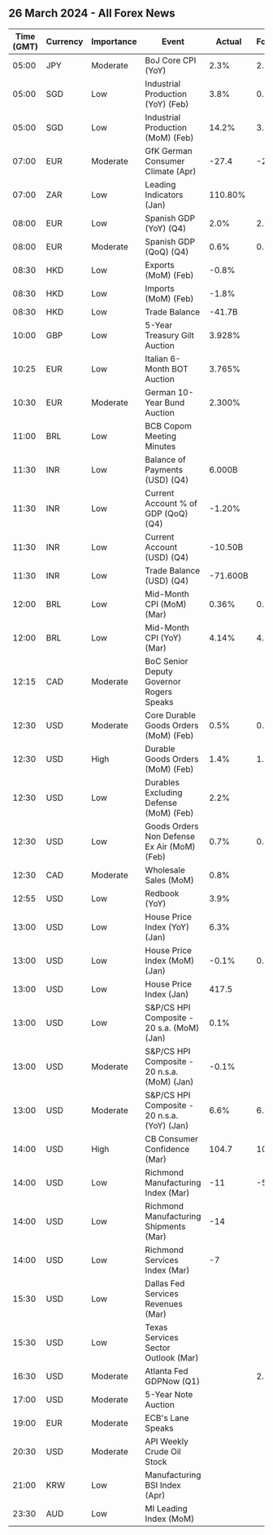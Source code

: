 ## 26 March 2024 - All Forex News

| Time (GMT) | Currency | Importance | Event | Actual | Forecast | Previous |
|------|----------|------------|-------|--------|----------|----------|
| 05:00 | JPY | Moderate | BoJ Core CPI (YoY) | 2.3% | 2.5% | 2.6% |
| 05:00 | SGD | Low | Industrial Production (YoY) (Feb) | 3.8% | 0.5% | 0.6% |
| 05:00 | SGD | Low | Industrial Production (MoM) (Feb) | 14.2% | 3.1% | -6.7% |
| 07:00 | EUR | Moderate | GfK German Consumer Climate (Apr) | -27.4 | -27.9 | -28.8 |
| 07:00 | ZAR | Low | Leading Indicators (Jan) | 110.80% |  | 111.34% |
| 08:00 | EUR | Low | Spanish GDP (YoY) (Q4) | 2.0% | 2.0% | 1.8% |
| 08:00 | EUR | Moderate | Spanish GDP (QoQ) (Q4) | 0.6% | 0.6% | 0.3% |
| 08:30 | HKD | Low | Exports (MoM) (Feb) | -0.8% |  | 33.6% |
| 08:30 | HKD | Low | Imports (MoM) (Feb) | -1.8% |  | 21.7% |
| 08:30 | HKD | Low | Trade Balance | -41.7B |  | 3.6B |
| 10:00 | GBP | Low | 5-Year Treasury Gilt Auction | 3.928% |  | 4.314% |
| 10:25 | EUR | Low | Italian 6-Month BOT Auction | 3.765% |  | 3.769% |
| 10:30 | EUR | Moderate | German 10-Year Bund Auction | 2.300% |  | 2.310% |
| 11:00 | BRL | Low | BCB Copom Meeting Minutes |  |  |  |
| 11:30 | INR | Low | Balance of Payments (USD) (Q4) | 6.000B |  | 2.500B |
| 11:30 | INR | Low | Current Account % of GDP (QoQ) (Q4) | -1.20% |  | -1.00% |
| 11:30 | INR | Low | Current Account (USD) (Q4) | -10.50B |  | -11.40B |
| 11:30 | INR | Low | Trade Balance (USD) (Q4) | -71.600B |  | -61.000B |
| 12:00 | BRL | Low | Mid-Month CPI (MoM) (Mar) | 0.36% | 0.32% | 0.78% |
| 12:00 | BRL | Low | Mid-Month CPI (YoY) (Mar) | 4.14% | 4.10% | 4.49% |
| 12:15 | CAD | Moderate | BoC Senior Deputy Governor Rogers Speaks |  |  |  |
| 12:30 | USD | Moderate | Core Durable Goods Orders (MoM) (Feb) | 0.5% | 0.4% | -0.3% |
| 12:30 | USD | High | Durable Goods Orders (MoM) (Feb) | 1.4% | 1.2% | -6.9% |
| 12:30 | USD | Low | Durables Excluding Defense (MoM) (Feb) | 2.2% |  | -7.9% |
| 12:30 | USD | Low | Goods Orders Non Defense Ex Air (MoM) (Feb) | 0.7% | 0.1% | -0.4% |
| 12:30 | CAD | Moderate | Wholesale Sales (MoM) | 0.8% |  | 0.1% |
| 12:55 | USD | Low | Redbook (YoY) | 3.9% |  | 3.4% |
| 13:00 | USD | Low | House Price Index (YoY) (Jan) | 6.3% |  | 6.7% |
| 13:00 | USD | Low | House Price Index (MoM) (Jan) | -0.1% | 0.2% | 0.1% |
| 13:00 | USD | Low | House Price Index (Jan) | 417.5 |  | 417.8 |
| 13:00 | USD | Low | S&P/CS HPI Composite - 20 s.a. (MoM) (Jan) | 0.1% |  | 0.3% |
| 13:00 | USD | Moderate | S&P/CS HPI Composite - 20 n.s.a. (MoM) (Jan) | -0.1% |  | -0.3% |
| 13:00 | USD | Moderate | S&P/CS HPI Composite - 20 n.s.a. (YoY) (Jan) | 6.6% | 6.6% | 6.2% |
| 14:00 | USD | High | CB Consumer Confidence (Mar) | 104.7 | 106.9 | 104.8 |
| 14:00 | USD | Low | Richmond Manufacturing Index (Mar) | -11 | -5 | -5 |
| 14:00 | USD | Low | Richmond Manufacturing Shipments (Mar) | -14 |  | -15 |
| 14:00 | USD | Low | Richmond Services Index (Mar) | -7 |  | -16 |
| 15:30 | USD | Low | Dallas Fed Services Revenues (Mar) |  |  | 5.2 |
| 15:30 | USD | Low | Texas Services Sector Outlook (Mar) |  |  | -3.9 |
| 16:30 | USD | Moderate | Atlanta Fed GDPNow (Q1) |  | 2.1% | 2.1% |
| 17:00 | USD | Moderate | 5-Year Note Auction |  |  | 4.320% |
| 19:00 | EUR | Moderate | ECB's Lane Speaks |  |  |  |
| 20:30 | USD | Moderate | API Weekly Crude Oil Stock |  |  | -1.519M |
| 21:00 | KRW | Low | Manufacturing BSI Index (Apr) |  |  | 76 |
| 23:30 | AUD | Low | MI Leading Index (MoM) |  |  | -0.1% |
